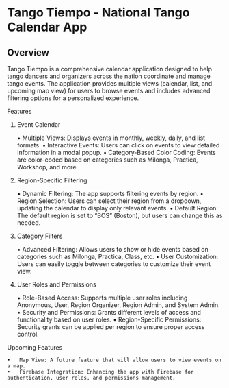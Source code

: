 
# Tango Tiempo - National Tango Calendar App

## Overview

Tango Tiempo is a comprehensive calendar application designed to help tango dancers and organizers across the nation coordinate and manage tango events. The application provides multiple views (calendar, list, and upcoming map view) for users to browse events and includes advanced filtering options for a personalized experience.

Features

1. Event Calendar

	•	Multiple Views: Displays events in monthly, weekly, daily, and list formats.
	•	Interactive Events: Users can click on events to view detailed information in a modal popup.
	•	Category-Based Color Coding: Events are color-coded based on categories such as Milonga, Practica, Workshop, and more.

2. Region-Specific Filtering

	•	Dynamic Filtering: The app supports filtering events by region.
	•	Region Selection: Users can select their region from a dropdown, updating the calendar to display only relevant events.
	•	Default Region: The default region is set to “BOS” (Boston), but users can change this as needed.

3. Category Filters

	•	Advanced Filtering: Allows users to show or hide events based on categories such as Milonga, Practica, Class, etc.
	•	User Customization: Users can easily toggle between categories to customize their event view.

4. User Roles and Permissions

	•	Role-Based Access: Supports multiple user roles including Anonymous, User, Region Organizer, Region Admin, and System Admin.
	•	Security and Permissions: Grants different levels of access and functionality based on user roles.
	•	Region-Specific Permissions: Security grants can be applied per region to ensure proper access control.

Upcoming Features

	•	Map View: A future feature that will allow users to view events on a map.
	•	Firebase Integration: Enhancing the app with Firebase for authentication, user roles, and permissions management.